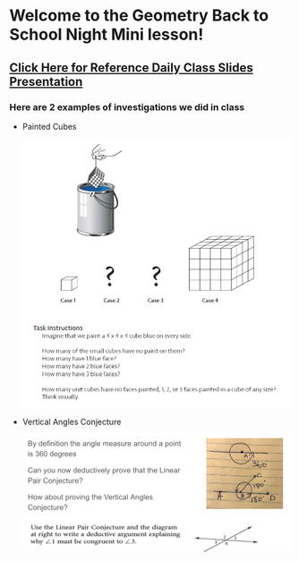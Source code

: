 # Welcome to the Geometry Back to School Night Mini lesson!

## [Click Here for Reference Daily Class Slides Presentation](geodaily.pdf)

### Here are 2 examples of investigations we did in class

* Painted Cubes

    ![alt text][paintedcube]

* Vertical Angles Conjecture

    ![alt text][vaconjecture]



[paintedcube]: painted_cubes.png
[vaconjecture]: va_conjecture.png